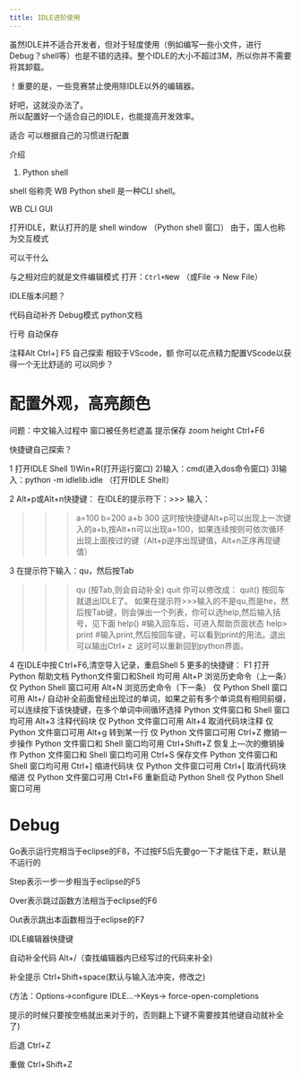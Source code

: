 ```yaml
---
title: IDLE进阶使用
---
```


虽然IDLE并不适合开发者，但对于轻度使用（例如编写一些小文件，进行Debug？shell等）也是不错的选择。整个IDLE的大小不超过3M，所以你并不需要将其卸载。

！重要的是，一些竞赛禁止使用除IDLE以外的编辑器。


好吧，这就没办法了。  
所以配置好一个适合自己的IDLE，也能提高开发效率。

适合
可以根据自己的习惯进行配置


介绍
1. Python shell

shell 俗称壳
WB Python shell 是一种CLI shell。

WB CLI GUI

打开IDLE，默认打开的是 shell window （Python shell 窗口）
由于，国人也称为交互模式

可以干什么

与之相对应的就是文件编辑模式
打开：`Ctrl+N`ew （或File -> New File）


IDLE版本问题？

代码自动补齐
Debug模式
python文档

行号
自动保存

注释Alt
Ctrl+]
F5
自己探索
相较于VScode，额
你可以花点精力配置VScode以获得一个无比舒适的 可以同步？


# 配置外观，高亮颜色

问题：中文输入过程中
窗口被任务栏遮盖
提示保存
zoom height
Ctrl+F6


快捷键自己探索？

1 打开IDLE Shell
1)Win+R(打开运行窗口)
2)输入：cmd(进入dos命令窗口)
3)输入：python -m idlelib.idle （打开IDLE Shell）

2 Alt+p或Alt+n快捷键：
在IDLE的提示符下：>>>
输入：
>>>a=100
>>>b=200
>>>a+b
300
这时按快捷键Alt+p可以出现上一次键入的a+b,按Alt+n可以出现a=100，如果连续按则可依次循环出现上面按过的键（Alt+p逆序出现键值，Alt+n正序再现键值）

3 在提示符下输入：qu，然后按Tab
>>>qu  (按Tab,则会自动补全)
>>>quit
你可以修改成：
>>>quit()
按回车就退出IDLE了。
如果在提示符>>>输入的不是qu,而是he，然后按Tab键，则会弹出一个列表，你可以选help,然后输入括号，见下面
>>>help()   #输入回车后，可进入帮助页面状态
help> print    #输入print,然后按回车键，可以看到print的用法。退出可以输出Ctrl+ｚ
这时可以重新回到python界面。

4 在IDLE中按Ｃtrl+F6,清空导入记录，重启Shell
5 更多的快捷键：
F1	打开 Python 帮助文档	Python文件窗口和Shell 均可用
Alt+P	浏览历史命令（上一条）	仅 Python Shell 窗口可用
Alt+N	浏览历史命令（下一条）	仅 Python Shell 窗口可用
Alt+/	自动补全前面曾经出现过的单词，如果之前有多个单词具有相同前缀，可以连续按下该快捷键，在多个单词中间循环选择	Python 文件窗口和 Shell 窗口均可用
Alt+3	注释代码块	仅 Python 文件窗口可用
Alt+4	取消代码块注释	仅 Python 文件窗口可用
Alt+g	转到某一行	仅 Python 文件窗口可用
Ctrl+Z	撤销一步操作	Python 文件窗口和 Shell 窗口均可用
Ctrl+Shift+Z	恢复上—次的撤销操作	Python 文件窗口和 Shell 窗口均可用
Ctrl+S	保存文件	Python 文件窗口和 Shell 窗口均可用
Ctrl+]	缩进代码块	仅 Python 文件窗口可用
Ctrl+[	取消代码块缩进	仅 Python 文件窗口可用
Ctrl+F6	重新启动 Python Shell	仅 Python Shell 窗口可用



# Debug

Go表示运行完相当于eclipse的F8，不过按F5后先要go一下才能往下走，默认是不运行的

Step表示一步一步相当于eclipse的F5

Over表示跳过函数方法相当于eclipse的F6

Out表示跳出本函数相当于eclipse的F7

IDLE编辑器快捷键

自动补全代码 Alt+/（查找编辑器内已经写过的代码来补全)

补全提示 Ctrl+Shift+space(默认与输入法冲突，修改之)

(方法：Options->configure IDLE…->Keys-> force-open-completions

提示的时候只要按空格就出来对于的，否则翻上下键不需要按其他键自动就补全了)

后退 Ctrl+Z

重做 Ctrl+Shift+Z